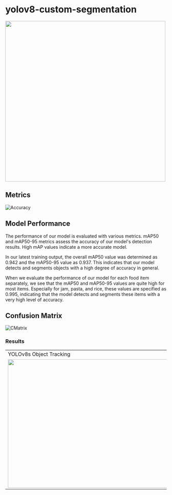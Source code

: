 # yolov8-custom-segmentation


<td><img src="https://github.com/meryemsakin/yolov8-custom-segmentation/blob/main/r10.jpeg" width="500" height="500"></td>

## Metrics
![Accuracy](https://github.com/meryemsakin/yolov8-custom-segmentation/blob/main/r7.png)

## Model Performance
The performance of our model is evaluated with various metrics. mAP50 and mAP50-95 metrics assess the accuracy of our model's detection results. High mAP values indicate a more accurate model.

In our latest training output, the overall mAP50 value was determined as 0.942 and the mAP50-95 value as 0.937. This indicates that our model detects and segments objects with a high degree of accuracy in general.

When we evaluate the performance of our model for each food item separately, we see that the mAP50 and mAP50-95 values are quite high for most items. Especially for jam, pasta, and rice, these values are specified as 0.995, indicating that the model detects and segments these items with a very high level of accuracy.



## Confusion Matrix
![CMatrix](https://github.com/meryemsakin/yolov8-custom-segmentation/blob/main/r8.png)



### Results
<table>
  <tr>
    <td>YOLOv8s Object Tracking</td>
    <td>YOLOv8m Object Tracking</td>
  </tr>
  <tr>
    <td><img src="https://github.com/meryemsakin/yolov8-custom-segmentation/blob/main/rs.jpeg" width="600" height="400"></td>
    <td><img src="https://github.com/meryemsakin/yolov8-custom-segmentation/blob/main/r6.jpeg" width="600" height="400"></td>
  </tr>
 </table>
